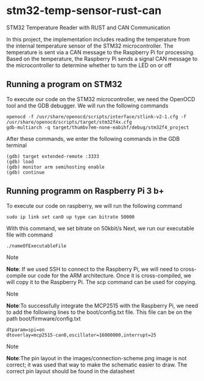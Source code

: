 # stm32-temp-sensor-rust-can
STM32 Temperature Reader with RUST and CAN Communication

In this project, the implementation includes reading the temperature from the internal temperature sensor of the STM32 microcontroller. The temperature is sent via a CAN message to the Raspberry Pi for processing. Based on the temperature, the Raspberry Pi sends a signal CAN message to the microcontroller to determine whether to turn the LED on or off

## Running a program on STM32
To execute our code on the STM32 microcontroller, we need the OpenOCD tool and the GDB debugger. 
We will run the following commands

```
openocd -f /usr/share/openocd/scripts/interface/stlink-v2-1.cfg -f /usr/share/openocd/scripts/target/stm32f4x.cfg
gdb-multiarch -q target/thumbv7em-none-eabihf/debug/stm32f4_project
```
After these commands, we enter the following commands in the GDB terminal

```
(gdb) target extended-remote :3333
(gdb) load
(gdb) monitor arm semihosting enable
(gdb) continue 
```

## Running programm on Raspberry Pi 3 b+
To execute our code on raspberry, we will run the following command
```
sudo ip link set can0 up type can bitrate 50000
```
With this command, we set bitrate on 50kbit/s
Next, we run our executable file with command
```
./nameOfExecutableFile
```

> [!NOTE]
> **Note**: If we used SSH to connect to the Raspberry Pi, we will need to cross-compile our code for the ARM architecture. Once it is cross-compiled, we will copy it to the Raspberry Pi. The scp command can be used for copying.

> [!NOTE]
> **Note**:To successfully integrate the MCP2515 with the Raspberry Pi, we need to add the following lines to the boot/config.txt file. This file can be on the path boot/firmware/config.txt

```
dtparam=spi=on
dtoverlay=mcp2515-can0,oscillator=16000000,interrupt=25
```

> [!NOTE]
> **Note**:The pin layout in the images/connection-scheme.png image is not correct; it was used that way to make the schematic easier to draw. The correct pin layout should be found in the datasheet
